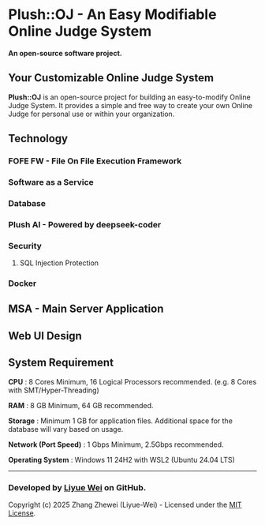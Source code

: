 # Plush::OJ - An Easy Modifiable Online Judge System
**An open-source software project.** 

## Your Customizable Online Judge System
**Plush::OJ** is an open-source project for building an easy-to-modify Online Judge System. It provides a simple and free way to create your own Online Judge for personal use or within your organization.

## Technology

### FOFE FW - File On File Execution Framework

### Software as a Service 

### Database

### Plush AI - Powered by deepseek-coder

### Security
1. SQL Injection Protection

### Docker

## MSA - Main Server Application

## Web UI Design

## System Requirement
**CPU** : 8 Cores Minimum, 16 Logical Processors recommended. (e.g. 8 Cores with SMT/Hyper-Threading) 

**RAM** : 8 GB Minimum, 64 GB recommended.

**Storage** : Minimum 1 GB for application files. Additional space for the database will vary based on usage.

**Network (Port Speed)** : 1 Gbps Minimum, 2.5Gbps recommended.

**Operating System** : Windows 11 24H2 with WSL2 (Ubuntu 24.04 LTS)

---
### Developed by [Liyue Wei](https://github.com/Liyue-Wei) on GitHub.
Copyright (c) 2025 Zhang Zhewei (Liyue-Wei) - Licensed under the [MIT License](LICENSE).

